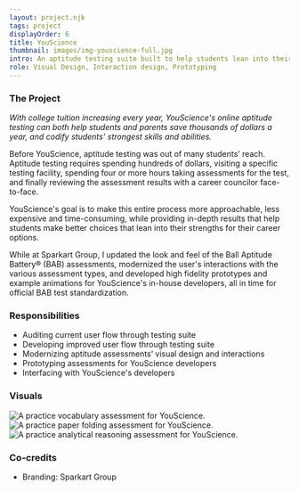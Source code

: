 ```yaml
---
layout: project.njk
tags: project
displayOrder: 6
title: YouScience
thumbnail: images/img-youscience-full.jpg
intro: An aptitude testing suite built to help students lean into their strengths and save thousands of dollars a year in college.
role: Visual Design, Interaction design, Prototyping
---
```


### The Project

_With college tuition increasing every year, YouScience's online aptitude testing can both help students and parents save thousands of dollars a year, and codify students' strongest skills and abilities._

Before YouScience, aptitude testing was out of many students&rsquo; reach. Aptitude testing requires spending hundreds of dollars, visiting a specific testing facility, spending four or more hours taking assessments for the test, and finally reviewing the assessment results with a career councilor face-to-face.

YouScience's goal is to make this entire process more approachable, less expensive and time-consuming, while providing in-depth results that help students make better choices that lean into their strengths for their career options.

While at Sparkart Group, I updated the look and feel of the Ball Aptitude Battery&reg; (BAB) assessments, modernized the user's interactions with the various assessment types, and developed high fidelity prototypes and example animations for YouScience's in-house developers, all in time for official BAB test standardization.

### Responsibilities

- Auditing current user flow through testing suite
- Developing improved user flow through testing suite
- Modernizing aptitude assessments&rsquo; visual design and interactions
- Prototyping assessments for YouScience developers
- Interfacing with YouScience's developers

### Visuals

<div class="visuals">

![A practice vocabulary assessment for YouScience.](/images/img-youscience-practice.jpg)
![A practice paper folding assessment for YouScience.](/images/img-youscience-practice-2.jpg)
![A practice analytical reasoning assessment for YouScience.](/images/img-youscience-practice-3.jpg)

</div>

### Co-credits

- Branding: Sparkart Group
